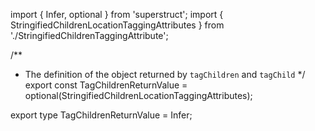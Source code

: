 import { Infer, optional } from 'superstruct';
import { StringifiedChildrenLocationTaggingAttributes } from './StringifiedChildrenTaggingAttribute';

/**
 * The definition of the object returned by `tagChildren` and `tagChild`
 */
export const TagChildrenReturnValue = optional(StringifiedChildrenLocationTaggingAttributes);

export type TagChildrenReturnValue = Infer<typeof TagChildrenReturnValue>;
